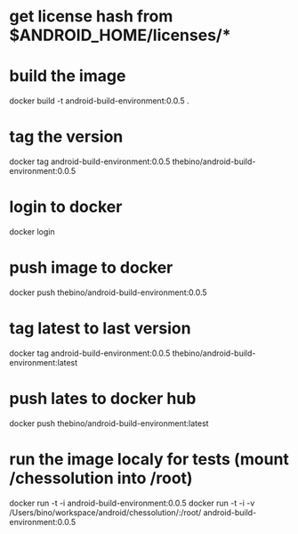# get license hash from $ANDROID_HOME/licenses/*

# build the image
docker build -t android-build-environment:0.0.5 .

# tag the version
docker tag android-build-environment:0.0.5 thebino/android-build-environment:0.0.5

# login to docker
docker login

# push image to docker
docker push thebino/android-build-environment:0.0.5

# tag latest to last version
docker tag android-build-environment:0.0.5 thebino/android-build-environment:latest

# push lates to docker hub
docker push thebino/android-build-environment:latest


# run the image localy for tests  (mount /chessolution into /root)
docker run -t -i android-build-environment:0.0.5
docker run -t -i -v /Users/bino/workspace/android/chessolution/:/root/ android-build-environment:0.0.5